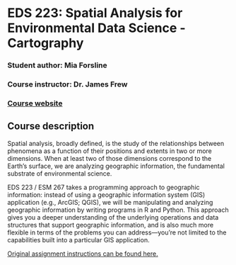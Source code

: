 # EDS 223: Spatial Analysis for Environmental Data Science - Cartography 
### Student author: Mia Forsline
### Course instructor: Dr. James Frew
### [Course website](https://jamesfrew.github.io/EDS_223_spatial_analysis/)

## Course description
Spatial analysis, broadly defined, is the study of the relationships between phenomena as a function of their positions and extents in two or more dimensions. When at least two of those dimensions correspond to the Earth’s surface, we are analyzing geographic information, the fundamental substrate of environmental science.

EDS 223 / ESM 267 takes a programming approach to geographic information: instead of using a geographic information system (GIS) application (e.g., ArcGIS; QGIS), we will be manipulating and analyzing geographic information by writing programs in R and Python. This approach gives you a deeper understanding of the underlying operations and data structures that support geographic information, and is also much more flexible in terms of the problems you can address—you’re not limited to the capabilities built into a particular GIS application.

[Original assignment instructions can be found here.](https://jamesfrew.github.io/EDS_223_spatial_analysis/assignments/1/HW1.html)
